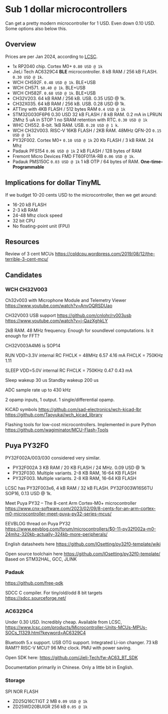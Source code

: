 
# Sub 1 dollar microcontrollers

Can get a pretty modern microcontroller for 1 USD.
Even down 0.10 USD. Some options also below this.

## Overview

Prices are per Jan 2024, according to [LCSC](https://www.lcsc.com/).

- 1x RP2040 chip. Cortex M0+
`0.80 USD @ 1k`
- JieLi Tech AC6329C4
**BLE** microcontroller. 8 kB RAM / 256 kB FLASH.
`0.30 USD @ 1k`.
- WCH CH592F. `0.48 USD @ 1k`. BLE+USB
- WCH CH571. `$0.40 @ 1k`. BLE+USB
- WCH CH582F. `0.68 USD @ 1k`. BLE+USB
- CH32V203. 64 kB RAM / 256 kB. USB. 0.35 USD @ 1k.
- CH32X035. 64 kB RAM / 256 kB. USB. 0.28 USD @ 1k.
- ATTiny with 4KB FLASH / 512 bytes RAM
`0.4 USD @ 1k`
- STM32G030F6P6 0.30 USD 32 kB FLASH / 8 kB RAM.
0.2 mA in LPRUN 2Mhz
5 uA in STOP 1 no SRAM retention with RTC.
`0.30 USD @ 1k`
- WHC CH552. 8-bit. 1kB RAM. USB. `0.28 USD @ 1 k`.
- WCH CH32V003. RISC-V
16KB FLASH / 2KB RAM.  48MHz QFN-20
`0.15 USD @ 1k`
- PY32F002. Cortex M0+
`0.10 USD @ 1k`
20 Kb FLASH / 3 kB RAM. 24 Mhz
- Padauk PFS154
`0.06 USD @ 1k`
2 kB FLASH / 128 bytes of RAM
- Fremont Micro Devices FMD FT60F011A-RB
`0.06 USD @ 1k`.
- Padauk PMS150C
`0.03 USD @ 1k`
1 kB OTP / 64 bytes of RAM. **One-time-Programmable**

## Implications for dollar TinyML

If we budget 10-20 cents USD to the microcontroller,
then we get around:

- 16-20 kB FLASH
- 2-3 kB RAM
- 24-48 Mhz clock speed
- 32 bit CPU
- No floating-point unit (FPU)

## Resources

Review of 3 cent MCUs
https://cpldcpu.wordpress.com/2019/08/12/the-terrible-3-cent-mcu/

## Candidates

### WCH CH32V003

Ch32v003 with Microphone Module and Telemetry Viewer
https://www.youtube.com/watch?v=AnvOQRSDUao

CH32V003 USB support
https://github.com/cnlohr/rv003usb
https://www.youtube.com/watch?v=j-QazXghkLY

2kB RAM. 48 MHz frequency.
Enough for soundlevel computations.
Is it enough for FFT?

CH32V003A4M6 is SOP14

RUN VDD=3.3V internal RC
FHCLK = 48MHz   6.57  4.16 mA
FHCLK = 750KHz  1.11  

SLEEP VDD=5.0V internal RC
FHCLK = 750KHz 0.47 0.43 mA

Sleep wakeup    30 us
Standby wakeup  200 us

ADC sample rate up to 430 kHz

2 opamp inputs, 1 output. 1 single/differential opamp.

KiCAD symbols
https://github.com/sad-electronics/wch-kicad-lbr
https://github.com/Taoyukai/wch_kicad_library

Flashing tools for low-cost microcontrollers. Implemented in pure Python
https://github.com/wagiminator/MCU-Flash-Tools

## Puya PY32F0

PY32F002A/003/030 considered very similar.

- PY32F002A 3 KB RAM / 20 KB FLASH / 24 MHz. 0.09 USD @ 1k
- PY32F030. Multiple variants. 2-8 KB RAM, 16-64 KB FLASH
- PY32F003. Multiple variants. 2-8 KB RAM, 16-64 KB FLASH

LCSC has PY32F003x6, 4 kB RAM / 32 kB FLASH.
PY32F003W16S6TU SOP16, 0.13 USD @ 1k.

Meet Puya PY32 – The 8-cent Arm Cortex-M0+ microcontroller
https://www.cnx-software.com/2023/02/09/8-cents-for-an-arm-cortex-m0-microcontroller-meet-puya-py32-series-mcus/

EEVBLOG thread on Puya PY32
https://www.eevblog.com/forum/microcontrollers/$0-11-py32f002a-m0-24mhz-320kb-actually-324kb-more-peripherals/

English datasheets here
https://github.com/IOsetting/py32f0-template/wiki

Open source toolchain here
https://github.com/IOsetting/py32f0-template/
Based on STM32HAL, GCC, JLINK


### Padauk

https://github.com/free-pdk

SDCC C compiler. For tiny/old/odd 8 bit targets
https://sdcc.sourceforge.net/


### AC6329C4

Under 0.30 USD. Incredibly cheap.
Available from LCSC, https://www.lcsc.com/products/Microcontroller-Units-MCUs-MPUs-SOCs_11329.html?keyword=AC6329C4

Bluetooth 5.x support.
USB OTG support.
Integrated Li-ion changer.
73 kB RAM??
RISC-V MCU?
96 Mhz clock.
PMU with power saving.

Open SDK here: https://github.com/Jieli-Tech/fw-AC63_BT_SDK

Documentation primarily in Chinese. Only a little bit in English.

### Storage

SPI NOR FLASH

- ZD25Q16CTIGT  2 MB   `0.09 USD @ 1k`
- ZD25WD20BUIGR 256 kB `0.05 @ 1k`





